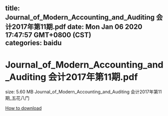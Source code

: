 
title: Journal_of_Modern_Accounting_and_Auditing 会计2017年第11期.pdf
date: Mon Jan 06 2020 17:47:57 GMT+0800 (CST)    
categories: baidu
---

# Journal_of_Modern_Accounting_and_Auditing 会计2017年第11期.pdf
size: 5.60 MB
 Journal_of_Modern_Accounting_and_Auditing 会计2017年第11期_五花八门
 

[How to download](https://bpcam.bemobtrk.com/go/2ceec3aa-1ca2-46d6-b9ff-aaa5c184517c?jno=2863)